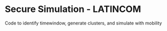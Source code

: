 # Secure Simulation - LATINCOM

Code to identify timewindow, generate clusters, and simulate with mobility
